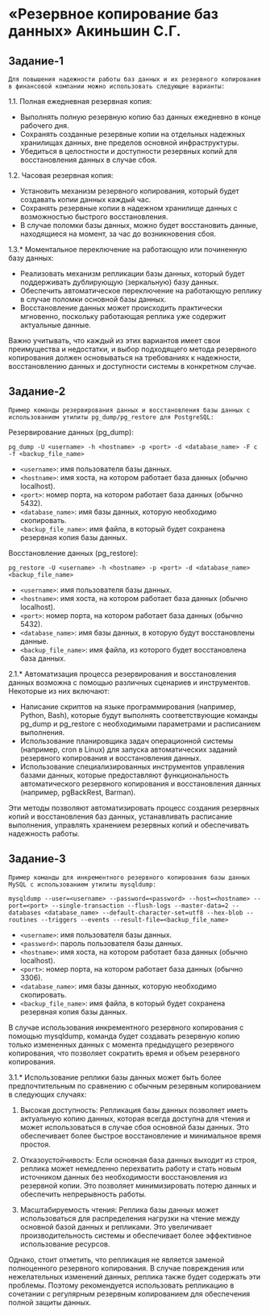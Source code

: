 # «Резервное копирование баз данных» Акиньшин С.Г.

## Задание-1

`Для повышения надежности работы баз данных и их резервного копирования в финансовой компании можно использовать следующие варианты:`

1.1. Полная ежедневная резервная копия:
   - Выполнять полную резервную копию баз данных ежедневно в конце рабочего дня.
   - Сохранять созданные резервные копии на отдельных надежных хранилищах данных, вне пределов основной инфраструктуры.
   - Убедиться в целостности и доступности резервных копий для восстановления данных в случае сбоя.

1.2. Часовая резервная копия:
   - Установить механизм резервного копирования, который будет создавать копии данных каждый час.
   - Сохранять резервные копии в надежном хранилище данных с возможностью быстрого восстановления.
   - В случае поломки базы данных, можно будет восстановить данные, находящиеся на момент, за час до возникновения сбоя.

1.3.* Моментальное переключение на работающую или починенную базу данных:
   - Реализовать механизм репликации базы данных, который будет поддерживать дублирующую (зеркальную) базу данных.
   - Обеспечить автоматическое переключение на работающую реплику в случае поломки основной базы данных.
   - Восстановление данных может происходить практически мгновенно, поскольку работающая реплика уже содержит актуальные данные.

Важно учитывать, что каждый из этих вариантов имеет свои преимущества и недостатки, и выбор подходящего метода резервного копирования должен основываться на требованиях к надежности, восстановлению данных и доступности системы в конкретном случае.

## Задание-2

`Пример команды резервирования данных и восстановления базы данных с использованием утилиты pg_dump/pg_restore для PostgreSQL:`

Резервирование данных (pg_dump):
```
pg_dump -U <username> -h <hostname> -p <port> -d <database_name> -F c -f <backup_file_name>
```

- `<username>`: имя пользователя базы данных.
- `<hostname>`: имя хоста, на котором работает база данных (обычно localhost).
- `<port>`: номер порта, на котором работает база данных (обычно 5432).
- `<database_name>`: имя базы данных, которую необходимо скопировать.
- `<backup_file_name>`: имя файла, в который будет сохранена резервная копия базы данных.

Восстановление данных (pg_restore):
```
pg_restore -U <username> -h <hostname> -p <port> -d <database_name> <backup_file_name>
```

- `<username>`: имя пользователя базы данных.
- `<hostname>`: имя хоста, на котором работает база данных (обычно localhost).
- `<port>`: номер порта, на котором работает база данных (обычно 5432).
- `<database_name>`: имя базы данных, в которую будут восстановлены данные.
- `<backup_file_name>`: имя файла, из которого будет восстановлена база данных.

2.1.* Автоматизация процесса резервирования и восстановления данных возможна с помощью различных сценариев и инструментов. Некоторые из них включают:

- Написание скриптов на языке программирования (например, Python, Bash), которые будут выполнять соответствующие команды pg_dump и pg_restore с необходимыми параметрами и расписанием выполнения.
- Использование планировщика задач операционной системы (например, cron в Linux) для запуска автоматических заданий резервного копирования и восстановления данных.
- Использование специализированных инструментов управления базами данных, которые предоставляют функциональность автоматического резервного копирования и восстановления данных (например, pgBackRest, Barman).

Эти методы позволяют автоматизировать процесс создания резервных копий и восстановления баз данных, устанавливать расписание выполнения, управлять хранением резервных копий и обеспечивать надежность работы.

## Задание-3

`Пример команды для инкрементного резервного копирования базы данных MySQL с использованием утилиты mysqldump:`

```
mysqldump --user=<username> --password=<password> --host=<hostname> --port=<port> --single-transaction --flush-logs --master-data=2 --databases <database_name> --default-character-set=utf8 --hex-blob --routines --triggers --events --result-file=<backup_file_name>
```

- `<username>`: имя пользователя базы данных.
- `<password>`: пароль пользователя базы данных.
- `<hostname>`: имя хоста, на котором работает база данных (обычно localhost).
- `<port>`: номер порта, на котором работает база данных (обычно 3306).
- `<database_name>`: имя базы данных, которую необходимо скопировать.
- `<backup_file_name>`: имя файла, в который будет сохранена резервная копия базы данных.

В случае использования инкрементного резервного копирования с помощью mysqldump, команда будет создавать резервную копию только измененных данных с момента предыдущего резервного копирования, что позволяет сократить время и объем резервного копирования.

3.1.* Использование реплики базы данных может быть более предпочтительным по сравнению с обычным резервным копированием в следующих случаях:

1. Высокая доступность: Репликация базы данных позволяет иметь актуальную копию данных, которая всегда доступна для чтения и может использоваться в случае сбоя основной базы данных. Это обеспечивает более быстрое восстановление и минимальное время простоя.

2. Отказоустойчивость: Если основная база данных выходит из строя, реплика может немедленно перехватить работу и стать новым источником данных без необходимости восстановления из резервной копии. Это позволяет минимизировать потерю данных и обеспечить непрерывность работы.

3. Масштабируемость чтения: Реплика базы данных может использоваться для распределения нагрузки на чтение между основной базой данных и репликами. Это увеличивает производительность системы и обеспечивает более эффективное использование ресурсов.

Однако, стоит отметить, что репликация не является заменой полноценного резервного копирования. В случае повреждения или нежелательных изменений данных, реплика также будет содержать эти проблемы. Поэтому рекомендуется использовать репликацию в сочетании с регулярным резервным копированием для обеспечения полной защиты данных.